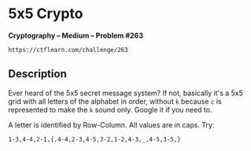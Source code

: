 # 5x5 Crypto

**Cryptography – Medium – Problem #263**

`https://ctflearn.com/challenge/263`


## Description

Ever heard of the 5x5 secret message system? If not, basically it's a 5x5 grid
with all letters of the alphabet in order, without `k` because `c` is
represented to make the `k` sound only. Google it if you need to.

A letter is identified by Row-Column. All values are in caps. Try:

```text
1-3,4-4,2-1,{,4-4,2-3,4-5,3-2,1-2,4-3,_,4-5,3-5,}
```
